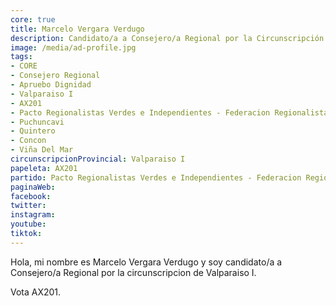 ```yaml
---
core: true
title: Marcelo Vergara Verdugo
description: Candidato/a a Consejero/a Regional por la Circunscripción de Valparaiso I
image: /media/ad-profile.jpg
tags:
- CORE
- Consejero Regional
- Apruebo Dignidad
- Valparaiso I
- AX201
- Pacto Regionalistas Verdes e Independientes - Federacion Regionalista Verde Social - Angela Cabezon Contreras
- Puchuncavi
- Quintero
- Concon
- Viña Del Mar
circunscripcionProvincial: Valparaiso I
papeleta: AX201
partido: Pacto Regionalistas Verdes e Independientes - Federacion Regionalista Verde Social - Angela Cabezon Contreras
paginaWeb:
facebook:
twitter:
instagram:
youtube:
tiktok:
---
```

Hola, mi nombre es Marcelo Vergara Verdugo y soy candidato/a a Consejero/a Regional por la circunscripcion de Valparaiso I.

Vota AX201.